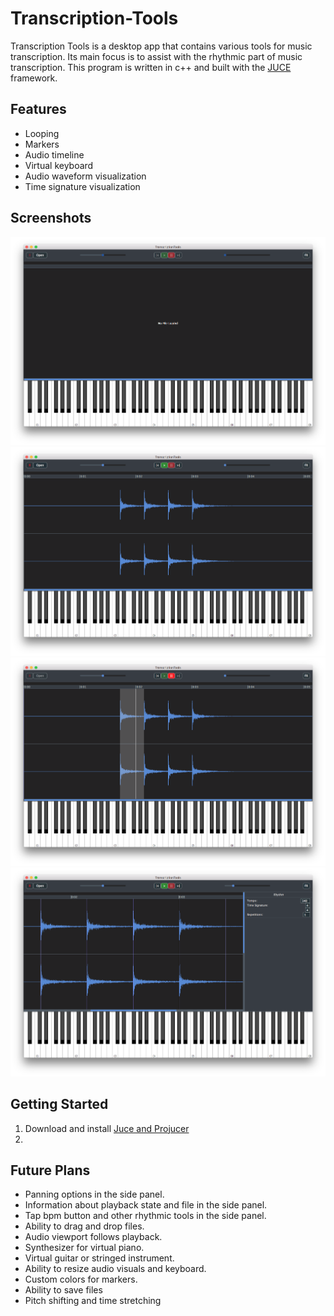 # Transcription-Tools

Transcription Tools is a desktop app that contains various tools for music transcription. Its main focus is to assist with the rhythmic part of music transcription. This program is written in c++ and built with the [JUCE](https://juce.com) framework.

## Features
- Looping
- Markers
- Audio timeline
- Virtual keyboard
- Audio waveform visualization
- Time signature visualization

## Screenshots
![Inital screen](/Screenshots/Screenshot1.png) ![File loaded](/Screenshots/Screenshot2.png)
![Looping section](/Screenshots/Screenshot3.png) ![4/4 Time Signature in 140 bpm](/Screenshots/Screenshot4.png)

## Getting Started

1. Download and install [Juce and Projucer](https://shop.juce.com/get-juce/download)
2. 

## Future Plans
- Panning options in the side panel.
- Information about playback state and file in the side panel.
- Tap bpm button and other rhythmic tools in the side panel.
- Ability to drag and drop files.
- Audio viewport follows playback.
- Synthesizer for virtual piano.
- Virtual guitar or stringed instrument.
- Ability to resize audio visuals and keyboard.
- Custom colors for markers.
- Ability to save files
- Pitch shifting and time stretching
